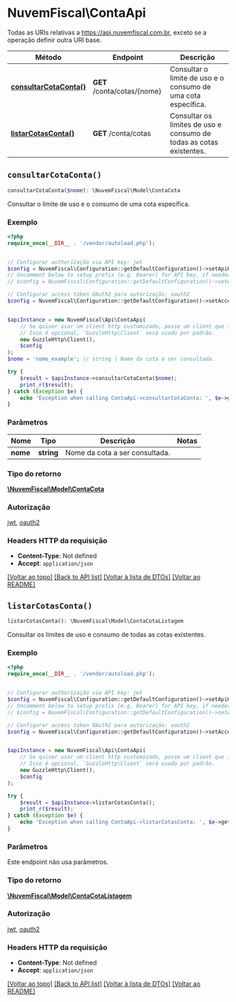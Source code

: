 # NuvemFiscal\ContaApi

Todas as URIs relativas a https://api.nuvemfiscal.com.br, exceto se a operação definir outra URI base.

| Método | Endpoint | Descrição |
| ------------- | ------------- | ------------- |
| [**consultarCotaConta()**](ContaApi.md#consultarCotaConta) | **GET** /conta/cotas/{nome} | Consultar o limite de uso e o consumo de uma cota específica. |
| [**listarCotasConta()**](ContaApi.md#listarCotasConta) | **GET** /conta/cotas | Consultar os limites de uso e consumo de todas as cotas existentes. |


## `consultarCotaConta()`

```php
consultarCotaConta($nome): \NuvemFiscal\Model\ContaCota
```

Consultar o limite de uso e o consumo de uma cota específica.

### Exemplo

```php
<?php
require_once(__DIR__ . '/vendor/autoload.php');


// Configurar authorização via API key: jwt
$config = NuvemFiscal\Configuration::getDefaultConfiguration()->setApiKey('Authorization', 'YOUR_API_KEY');
// Uncomment below to setup prefix (e.g. Bearer) for API key, if needed
// $config = NuvemFiscal\Configuration::getDefaultConfiguration()->setApiKeyPrefix('Authorization', 'Bearer');

// Configurar access token OAuth2 para autorização: oauth2
$config = NuvemFiscal\Configuration::getDefaultConfiguration()->setAccessToken('SEU_ACCESS_TOKEN');


$apiInstance = new NuvemFiscal\Api\ContaApi(
    // Se quiser usar um client http customizado, passe um client que implemente `GuzzleHttp\ClientInterface`.
    // Isso é opcional, `GuzzleHttp\Client` será usado por padrão.
    new GuzzleHttp\Client(),
    $config
);
$nome = 'nome_example'; // string | Nome da cota a ser consultada.

try {
    $result = $apiInstance->consultarCotaConta($nome);
    print_r($result);
} catch (Exception $e) {
    echo 'Exception when calling ContaApi->consultarCotaConta: ', $e->getMessage(), PHP_EOL;
}
```

### Parâmetros

| Nome | Tipo | Descrição  | Notas |
| ------------- | ------------- | ------------- | ------------- |
| **nome** | **string**| Nome da cota a ser consultada. | |

### Tipo do retorno

[**\NuvemFiscal\Model\ContaCota**](../Model/ContaCota.md)

### Autorização

[jwt](../../README.md#jwt), [oauth2](../../README.md#oauth2)

### Headers HTTP da requisição

- **Content-Type**: Not defined
- **Accept**: `application/json`

[[Voltar ao topo]](#) [[Back to API list]](../../README.md#endpoints)
[[Voltar à lista de DTOs]](../../README.md#models)
[[Voltar ao README]](../../README.md)

## `listarCotasConta()`

```php
listarCotasConta(): \NuvemFiscal\Model\ContaCotaListagem
```

Consultar os limites de uso e consumo de todas as cotas existentes.

### Exemplo

```php
<?php
require_once(__DIR__ . '/vendor/autoload.php');


// Configurar authorização via API key: jwt
$config = NuvemFiscal\Configuration::getDefaultConfiguration()->setApiKey('Authorization', 'YOUR_API_KEY');
// Uncomment below to setup prefix (e.g. Bearer) for API key, if needed
// $config = NuvemFiscal\Configuration::getDefaultConfiguration()->setApiKeyPrefix('Authorization', 'Bearer');

// Configurar access token OAuth2 para autorização: oauth2
$config = NuvemFiscal\Configuration::getDefaultConfiguration()->setAccessToken('SEU_ACCESS_TOKEN');


$apiInstance = new NuvemFiscal\Api\ContaApi(
    // Se quiser usar um client http customizado, passe um client que implemente `GuzzleHttp\ClientInterface`.
    // Isso é opcional, `GuzzleHttp\Client` será usado por padrão.
    new GuzzleHttp\Client(),
    $config
);

try {
    $result = $apiInstance->listarCotasConta();
    print_r($result);
} catch (Exception $e) {
    echo 'Exception when calling ContaApi->listarCotasConta: ', $e->getMessage(), PHP_EOL;
}
```

### Parâmetros

Este endpoint não usa parâmetros.

### Tipo do retorno

[**\NuvemFiscal\Model\ContaCotaListagem**](../Model/ContaCotaListagem.md)

### Autorização

[jwt](../../README.md#jwt), [oauth2](../../README.md#oauth2)

### Headers HTTP da requisição

- **Content-Type**: Not defined
- **Accept**: `application/json`

[[Voltar ao topo]](#) [[Back to API list]](../../README.md#endpoints)
[[Voltar à lista de DTOs]](../../README.md#models)
[[Voltar ao README]](../../README.md)
